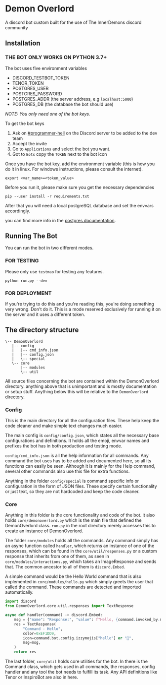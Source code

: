 # Demon Overlord

A discord bot custom built for the use of The InnerDemons discord community

## Installation

### THE BOT ONLY WORKS ON PYTHON 3.7+

The bot uses five environment variables

- DISCORD_TESTBOT_TOKEN
- TENOR_TOKEN
- POSTGRES_USER
- POSTGRES_PASSWORD
- POSTGRES_ADDR (the server address, e.g `localhost:5000`)
- POSTGRES_DB (the database the bot should use)

*NOTE: You only need one of the bot keys.*

To get the bot keys

1. Ask on [#programmer-hell](https://discordapp.com/channels/658407338822336554/684088661884928040) on the Discord server to be added to the dev team
2. Accept the invite
3. Go to `Applications` and select the bot you want.
4. Got to `Bots` copy the `TOKEN` next to the bot icon

Once you have the bot key, add the environment variable (this is how you do it in linux. For windows instructions, please consult the internet).

`export <var_name>=<token_value>`

Before you run it, please make sure you get the necessary dependencies

`pip --user install -r requirements.txt`

After that you will need a local postgreSQL database and set the envvars accordingly.

you can find more info in the [postgres documentation](https://www.postgresql.org/docs/9.3/tutorial-start.html).

## Running The Bot

You can run the bot in two different modes.

### FOR TESTING

Please only use `testmao` for testing any features.

`python run.py --dev`

### FOR DEPLOYMENT

If you're trying to do this and you're reading this, you're doing something very wrong. Don't do it. This is a mode reserved exclusively for running it on the server and it uses a different token.

## The directory structure

```none
\-- DemonOverlord
   |-- config
   |   |-- cmd_info.json
   |   |-- config.json
   |   \-- special
   \-- core
       |-- modules
       \-- util
```

All source files concerning the bot are contained within the DemonOverlord directory. anything above that is unimportant and is mostly documentation or setup stuff. Anything below this will be relative to the `DemonOverlord` directory.

### Config

This is the main directory for all the configuration files. These help keep the code cleaner and make simple text changes much easier.

The main config is `config/config.json`, which states all the necessary base configurations and definitions. It holds all the emoji, envvar names and prefixes the bot has in both production and testing mode.

`config/cmd_info.json` is all the help information for all commands. Any command the bot uses has to be added and documented here, so all its functions can easily be seen. Although it is mainly for the Help command, several other commands also use this file for extra functions.

Anything in the folder `config/special` is command specific info or configuration in the form of JSON files. These specify certain functionality or just text, so they are not hardcoded and keep the code cleaner.

### Core

Anything in this folder is the core functionality and code of the bot. it also holds `core/demonoverlord.py` which is the main file that defined the DemonOverlord class. `run.py` in the root directory merely accesses this to create an instance of DemonOverlord.

The folder `core/modules` holds all the commands. Any command simply has an async function called `handler`, which returns an instance of one of the responses, which can be found in the `core/util/responses.py` or a custom response that inherits from one of them, as seen in `core/modules/interactions.py`, which takes an ImageResponse and sends that. The common ancestor to all of them is `discord.Embed`.  

A simple command would be the Hello World command that is also implemented in `core/modules/hello.py` which simply greets the user that called the command. These commands are detected and imported automatically.

```python
import discord
from DemonOverlord.core.util.responses import TextResponse

async def handler(command) -> discord.Embed:
    msg = {"name": "Response:", "value": f"Hello, {command.invoked_by.mention}"}
    res = TextResponse(
        "Command - Hello",
        color=0xEF1DD9,
        icon=command.bot.config.izzymojis["hello"] or "🌺",
        msg=msg,
    )
    return res
```

The last folder, `core/util` holds core utilities for the bot. In there is the Command class, which gets used in all commands, the responses, config handler and any tool the bot needs to fulfill its task. Any API definitions like Tenor or InspiroBot are also in here.
